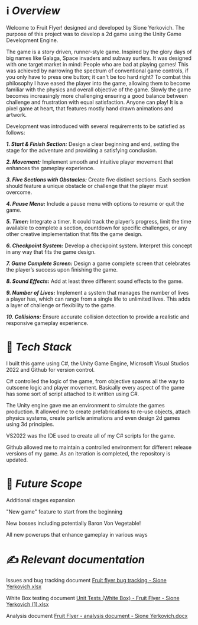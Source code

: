 # ℹ️ *Overview*
Welcome to Fruit Flyer! designed and developed by Sione Yerkovich. The purpose of this project was to develop a 2d game using the Unity Game Development Engine.

The game is a story driven, runner-style game. Inspired by the glory days of big names like Galaga, Space invaders and subway surfers. It was designed with one target market in mind: People who are bad at playing games! This was achieved by narrowing the spectrum
of conventional game controls, if you only have to press one button; it can't be too hard right? To combat this philosophy I have eased the player into the game, allowing them to become familiar with the physics and overall objective of the game. Slowly the game
becomes increasingly more challenging ensuring a good balance between challenge and frustration with equal satisfaction. Anyone can play!
It is a pixel game at heart, that features mostly hand drawn animations and artwork. 

Development was introduced with several requirements to be satisfied as follows:

***1. Start & Finish Section:*** Design a clear beginning and end, setting the stage for the adventure and providing a satisfying conclusion.

***2. Movement:*** Implement smooth and intuitive player movement that enhances the gameplay experience.

***3. Five Sections with Obstacles:*** Create five distinct sections. Each section should feature a unique obstacle or challenge that the player must overcome.

***4. Pause Menu:*** Include a pause menu with options to resume or quit the game.

***5. Timer:*** Integrate a timer. It could track the player’s progress, limit the time available to complete a section, countdown for specific challenges, or any other creative implementation that fits the game design.

***6. Checkpoint System:*** Develop a checkpoint system. Interpret this concept in any way that fits the game design.

***7. Game Complete Screen:*** Design a game complete screen that celebrates the player’s success upon finishing the game.

***8. Sound Effects:*** Add at least three different sound effects to the game.

***9. Number of Lives:*** Implement a system that manages the number of lives a player has, which can range from a single life to unlimited lives. This adds a layer of challenge or flexibility to the game.

***10. Collisions:*** Ensure accurate collision detection to provide a realistic and responsive gameplay experience.

# 🚀 *Tech Stack*
I built this game using C#, the Unity Game Engine, Microsoft Visual Studios 2022 and Github for version control.

C# controlled the logic of the game, from objective spawns all the way to cutscene logic and player movement. Basically every aspect of the game has some sort of script attached to it written using C#.

The Unity engine gave me an environment to simulate the games production. It allowed me to create prefabrications to re-use objects, attach physics systems, create particle animations and even design 2d games using 3d principles.

VS2022 was the IDE used to create all of my C# scripts for the game.

Github allowed me to maintain a controlled environment for different release versions of my game. As an iteration is completed, the repository is updated.

# 💭 *Future Scope*
Additional stages expansion

"New game" feature to start from the beginning

New bosses including potentially Baron Von Vegetable!

All new powerups that enhance gameplay in various ways

# ✍️ *Relevant documentation*

Issues and bug tracking document [Fruit flyer bug tracking - Sione Yerkovich.xlsx](https://github.com/user-attachments/files/20447047/Fruit.flyer.bug.tracking.-.Sione.Yerkovich.xlsx)

White Box testing document [Unit Tests (White Box) - Fruit Flyer - Sione Yerkovich (1).xlsx](https://github.com/user-attachments/files/20447052/Unit.Tests.White.Box.-.Fruit.Flyer.-.Sione.Yerkovich.1.xlsx)

Analysis document [Fruit Flyer - analysis document - Sione Yerkovich.docx](https://github.com/user-attachments/files/20447054/Fruit.Flyer.-.analysis.document.-.Sione.Yerkovich.docx)
